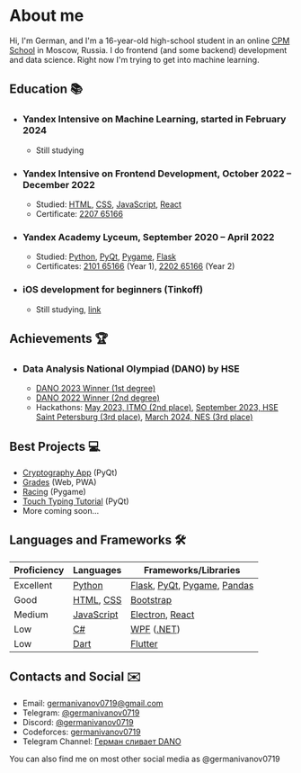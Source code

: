 <!-- [View in Russian (RU)](README-RU.md) -->

<!-- > **Just updated this page** <br/>
> If you notice any mistakes, [create an Issue](https://github.com/germanivanov0719/germanivanov0719/issues/new). -->

# About me

Hi, I'm German, and I'm a 16-year-old high-school student in an online [CPM School](https://xn----7sb3aehik9cm.xn--p1ai/) in Moscow, Russia. I do frontend (and some backend) development and data science. Right now I'm trying to get into machine learning.

## Education :books:

- ### Yandex Intensive on Machine Learning, started in February 2024

  - Still studying

- ### Yandex Intensive on Frontend Development, October 2022 – December 2022

  - Studied: [HTML], [CSS], [JavaScript], [React]
  - Certificate: [2207 65166](https://lms.yandex.ru/certificate/check/?certNumber=220765166&lastName=%D0%98%D0%B2%D0%B0%D0%BD%D0%BE%D0%B2)

- ### Yandex Academy Lyceum, September 2020 – April 2022

  - Studied: [Python], [PyQt], [Pygame], [Flask]
  - Certificates: [2101 65166](./certificates/Yandex-Lyceum/YL1.pdf) (Year 1), [2202 65166](./certificates/Yandex-Lyceum/YL2.pdf) (Year 2)

- ### iOS development for beginners (Tinkoff)
  - Still studying, [link](https://fintech.tinkoff.ru/school/basic/ios/)

## Achievements :trophy:

- ### Data Analysis National Olympiad (DANO) by HSE
  - [DANO 2023 Winner (1st degree)](./certificates/DANO/DANO-2023.pdf)
  - [DANO 2022 Winner (2nd degree)](./certificates/DANO/DANO-2022.pdf)
  - Hackathons: [May 2023, ITMO (2nd place)](./certificates/DANO/DANO-hack-2023-05-ITMO.pdf), [September 2023, HSE Saint Petersburg (3rd place)](./certificates/DANO/DANO-hack-2023-09-HSE-Spb.pdf), [March 2024, NES (3rd place)](./certificates/DANO/DANO-hack-2024-03-NES.pdf)

## Best Projects :computer:

- [Cryptography App](https://github.com/germanivanov0719/Cryptography) (PyQt)
- [Grades](https://germanivanov0719.github.io/grades/index.html) (Web, PWA)
- [Racing](https://github.com/germanivanov0719/Racing) (Pygame)
- [Touch Typing Tutorial](https://github.com/germanivanov0719/touch-typing-tutorial) (PyQt)
- More coming soon…

## Languages and Frameworks :hammer_and_wrench:

| Proficiency | Languages     | Frameworks/Libraries                |
| ----------- | ------------- | ----------------------------------- |
| Excellent   | [Python]      | [Flask], [PyQt], [Pygame], [Pandas] |
| Good        | [HTML], [CSS] | [Bootstrap]                         |
| Medium      | [JavaScript]  | [Electron], [React]                 |
| Low         | [C#]          | [WPF] ([.NET])                      |
| Low         | [Dart]        | [Flutter]                           |

[python]: https://www.python.org "Python"
[flask]: https://flask.palletsprojects.com/ "Flask"
[pyqt]: https://doc.qt.io/qtforpython/ "PyQt"
[pygame]: https://www.pygame.org/ "Pygame"
[pandas]: https://pandas.pydata.org/docs/ "Pandas"
[html]: https://developer.mozilla.org/en-US/docs/Web/HTML "HTML"
[css]: https://developer.mozilla.org/en-US/docs/Web/CSS "CSS"
[bootstrap]: https://getbootstrap.com/ "Bootstrap"
[javascript]: https://developer.mozilla.org/en-US/docs/Web/JavaScript "JavaScript"
[electron]: https://www.electronjs.org "Electron"
[c#]: https://docs.microsoft.com/en-us/dotnet/csharp/ "C#"
[wpf]: https://docs.microsoft.com/en-us/visualstudio/designers/getting-started-with-wpf "WPF"
[.net]: https://dotnet.microsoft.com/en-us/ ".NET"
[dart]: https://dart.dev "Dart"
[flutter]: https://flutter.dev "Flutter"
[react]: https://reactjs.org/ "React"

## Contacts and Social :envelope:

- Email: [germanivanov0719@gmail.com](mailto:germanivanov0719@gmail.com)
- Telegram: [@germanivanov0719](https://t.me/germanivanov0719)
- Discord: [@germanivanov0719](https://discord.com/users/germanivanov0719)
- Codeforces: [germanivanov0719](https://codeforces.com/profile/germanivanov0719)
- Telegram Channel: [Герман сливает DANO](https://t.me/gaivanov)

You can also find me on most other social media as @germanivanov0719

